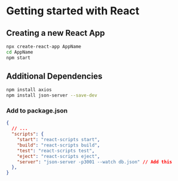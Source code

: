 # Getting started with React

## Creating a new React App
```Bash
npx create-react-app AppName
cd AppName
npm start
```

## Additional Dependencies
```Bash
npm install axios
npm install json-server --save-dev
```

### Add to package.json
```json
{
  // ... 
  "scripts": {
    "start": "react-scripts start",
    "build": "react-scripts build",
    "test": "react-scripts test",
    "eject": "react-scripts eject",
    "server": "json-server -p3001 --watch db.json" // Add this
  }, 
}
```